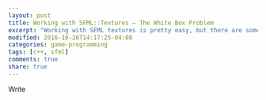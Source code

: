 ```yaml
---
layout: post
title: Working with SFML::Textures — The White Box Problem
excerpt: "Working with SFML textures is pretty easy, but there are some things you'll still have to watch out for."
modified: 2016-10-26T14:17:25-04:00
categories: game-programming
tags: [c++, sfml]
comments: true
share: true
---
```


Write
